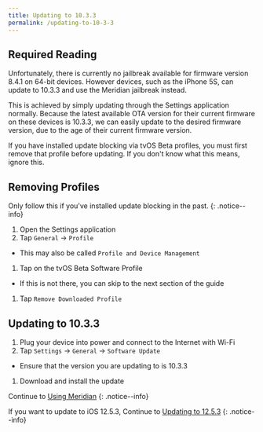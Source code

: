 ```yaml
---
title: Updating to 10.3.3
permalink: /updating-to-10-3-3
---
```


## Required Reading

Unfortunately, there is currently no jailbreak available for firmware version 8.4.1 on 64-bit devices. However devices, such as the iPhone 5S, can update to 10.3.3 and use the Meridian jailbreak instead.

This is achieved by simply updating through the Settings application normally. Because the latest available OTA version for their current firmware on these devices is 10.3.3, we can easily update to the desired firmware version, due to the age of their current firmware version.

If you have installed update blocking via tvOS Beta profiles, you must first remove that profile before updating. If you don't know what this means, ignore this.

## Removing Profiles

Only follow this if you've installed update blocking in the past.
{: .notice--info}

1. Open the Settings application
1. Tap `General` -> `Profile`
  - This may also be called `Profile and Device Management`
1. Tap on the tvOS Beta Software Profile
  - If this is not there, you can skip to the next section of the guide
1. Tap `Remove Downloaded Profile`

## Updating to 10.3.3

1. Plug your device into power and connect to the Internet with Wi-Fi
1. Tap `Settings` -> `General` -> `Software Update`
  - Ensure that the version you are updating to is 10.3.3
1. Download and install the update

Continue to [Using Meridian](using-meridian)
{: .notice--info}

If you want to update to iOS 12.5.3, Continue to [Updating to 12.5.3](updating-to-12-5-3)
{: .notice--info}
